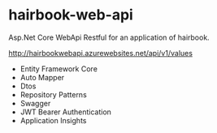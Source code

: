 # hairbook-web-api
Asp.Net Core WebApi Restful for an application of hairbook.

http://hairbookwebapi.azurewebsites.net/api/v1/values

- Entity Framework Core
- Auto Mapper
- Dtos
- Repository Patterns
- Swagger
- JWT Bearer Authentication
- Application Insights